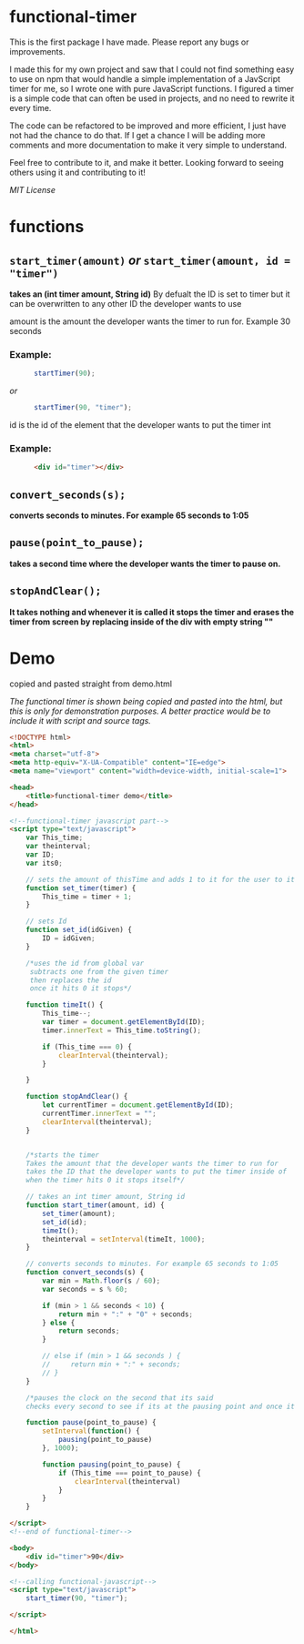 # functional-timer

This is the first package I have made. Please report any bugs or improvements.

I made this for my own project and saw that I could not find something easy to use on npm that would handle a simple implementation of a JavScript timer for me, so I wrote one with pure JavaScript functions. I figured a timer is a simple code that can often be used in projects, and no need to rewrite it every time.

The code can be refactored to be improved and more efficient, I just have not had the chance to do that. If I get a chance I will be adding more comments and more documentation to make it very simple to understand. 

Feel free to contribute to it, and make it better. Looking forward to seeing others using it and contributing to it!

*MIT License*

# functions

## ```start_timer(amount)``` *or* ```start_timer(amount, id = "timer")```


**takes an (int timer amount, String id)**
By defualt the ID is set to timer but it can be overwritten to any other ID the developer wants to use

amount is the amount the developer wants the timer to run for. Example 30 seconds
### Example:
```javascript
      startTimer(90);
```
*or*

```javascript
      startTimer(90, "timer");
```

id is the id of the element that the developer wants to put the timer int
### Example:
```html
      <div id="timer"></div>
```

## ```convert_seconds(s);```
**converts seconds to minutes. For example 65 seconds to 1:05**

## ```pause(point_to_pause);```
**takes a second time where the developer wants the timer to pause on.**

## ```stopAndClear();```
**It takes nothing and whenever it is called it stops the timer and erases the timer from screen by replacing inside of the div with empty string ""**

# Demo
copied and pasted straight from demo.html

*The functional timer is shown being copied and pasted into the html, but this is only for demonstration purposes.
A better practice would be to include it with script and source tags.*

```html
<!DOCTYPE html>
<html>
<meta charset="utf-8">
<meta http-equiv="X-UA-Compatible" content="IE=edge">
<meta name="viewport" content="width=device-width, initial-scale=1">

<head>
    <title>functional-timer demo</title>
</head>

<!--functional-timer javascript part-->
<script type="text/javascript">
    var This_time;
    var theinterval;
    var ID;
    var its0;

    // sets the amount of thisTime and adds 1 to it for the user to it started from 30 and not 29 
    function set_timer(timer) {
        This_time = timer + 1;
    }

    // sets Id
    function set_id(idGiven) {
        ID = idGiven;
    }

    /*uses the id from global var
     subtracts one from the given timer
     then replaces the id
     once it hits 0 it stops*/

    function timeIt() {
        This_time--;
        var timer = document.getElementById(ID);
        timer.innerText = This_time.toString();

        if (This_time === 0) {
            clearInterval(theinterval);
        }

    }

    function stopAndClear() {
        let currentTimer = document.getElementById(ID);
        currentTimer.innerText = "";
        clearInterval(theinterval);
    }


    /*starts the timer
    Takes the amount that the developer wants the timer to run for
    takes the ID that the developer wants to put the timer inside of
    when the timer hits 0 it stops itself*/

    // takes an int timer amount, String id   
    function start_timer(amount, id) {
        set_timer(amount);
        set_id(id);
        timeIt();
        theinterval = setInterval(timeIt, 1000);
    }

    // converts seconds to minutes. For example 65 seconds to 1:05
    function convert_seconds(s) {
        var min = Math.floor(s / 60);
        var seconds = s % 60;

        if (min > 1 && seconds < 10) {
            return min + ":" + "0" + seconds;
        } else {
            return seconds;
        }

        // else if (min > 1 && seconds ) {
        //     return min + ":" + seconds;
        // }
    }

    /*pauses the clock on the second that its said
    checks every second to see if its at the pausing point and once it is it clears the interval*/

    function pause(point_to_pause) {
        setInterval(function() {
            pausing(point_to_pause)
        }, 1000);

        function pausing(point_to_pause) {
            if (This_time === point_to_pause) {
                clearInterval(theinterval)
            }
        }
    }

</script>
<!--end of functional-timer-->

<body>
    <div id="timer">90</div>
</body>

<!--calling functional-javascript-->
<script type="text/javascript">
    start_timer(90, "timer");

</script>

</html>
```
